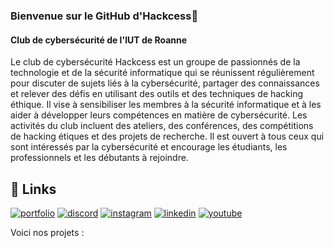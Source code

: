 ### Bienvenue sur le GitHub d'Hackcess👋

#### Club de cybersécurité de l'IUT de Roanne


Le club de cybersécurité Hackcess est un groupe de passionnés de la technologie et de la sécurité informatique qui se réunissent régulièrement pour discuter de sujets liés à la cybersécurité, partager des connaissances et relever des défis en utilisant des outils et des techniques de hacking éthique. Il vise à sensibiliser les membres à la sécurité informatique et à les aider à développer leurs compétences en matière de cybersécurité. Les activités du club incluent des ateliers, des conférences, des compétitions de hacking étiques et des projets de recherche. Il est ouvert à tous ceux qui sont intéressés par la cybersécurité et encourage les étudiants, les professionnels et les débutants à rejoindre.


## 🔗 Links
[![portfolio](https://img.shields.io/badge/WEBSITE-000?style=for-the-badge&logo=ko-fi&logoColor=white)](https://hackcess.org/)
[![discord](https://img.shields.io/badge/discord-7289da?style=for-the-badge&logo=discord&logoColor=white)](https://discord.io/hackcess)
[![instagram](https://img.shields.io/badge/instagram-8a3ab9?style=for-the-badge&logo=Instagram&logoColor=white)](https://www.instagram.com/hack_cess)
[![linkedin](https://img.shields.io/badge/linkedin-0A66C2?style=for-the-badge&logo=linkedin&logoColor=white)](https://www.linkedin.com/company/hackcess/)
[![youtube](https://img.shields.io/badge/youtube-FF0000?style=for-the-badge&logo=youtube&logoColor=white)](https://www.youtube.com/@hackcess_org)


Voici nos projets :

